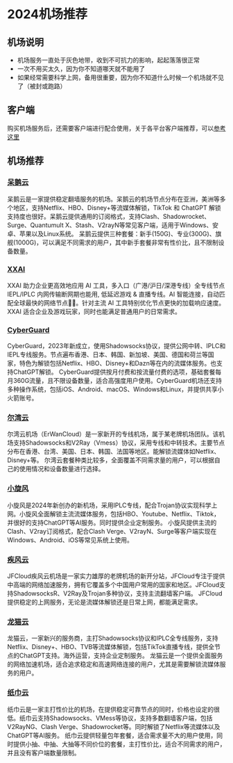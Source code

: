 # 2024机场推荐


## 机场说明

- 机场服务一直处于灰色地带，收到不可抗力的影响，起起落落很正常
- 一次不用买太久，因为你不知道哪天就不能用了
- 如果经常需要科学上网，备用很重要，因为你不知道什么时候一个机场就不见了（被封或跑路）


## 客户端

购买机场服务后，还需要客户端进行配合使用，关于各平台客户端推荐，可以[参考这里](https://findladders.com/clients/)


## 机场推荐


### [呆鹅云](https://www.sillygoose.icu/#/register?code=aHy9QyAQ)

呆鹅云是一家提供稳定翻墙服务的机场。呆鹅云的机场节点分布在亚洲，美洲等多个地区，支持Netflix、HBO、Disney+等流媒体解锁，TikTok 和 ChatGPT 解锁支持度也很好。呆鹅云提供通用的订阅格式，支持Clash、Shadowrocket、Surge、Quantumult X、Stash、V2rayN等常见客户端，适用于Windows、安卓、苹果以及Linux系统。
呆鹅云提供三种套餐：新手(150G)、专业(300G)、旗舰(1000G)，可以满足不同需求的用户，其中新手套餐非常有性价比，且不限制设备数量。


### [XXAI](https://xx-ai.co?invite_code=lEMqXFVi)

XXAI 助力企业更高效地应用 AI 工具，多入口（广港/沪日/深港专线）全专线节点 IEPL/IPLC 内网传输断网期也能用, 低延迟游戏 & 直播专线。AI 智能连接，自动匹配全球最快的网络节点。针对主流 AI 工具特别优化节点更快的加载响应速度。
XXAI 适合企业及游戏玩家，同时也能满足普通用户的日常需求。


### [CyberGuard](https://cyberguard.best/#/register?code=EZAP4XL1)

CyberGuard，2023年新成立，使用Shadowsocks协议，提供公网中转、IPLC和IEPL专线服务。节点遍布香港、日本、韩国、新加坡、美国、德国和荷兰等国家，特色为解锁包括Netflix、HBO、Disney+和Dazn等在内的流媒体服务。也支持ChatGPT解锁。
CyberGuard提供按月付费和按流量付费的选项，基础套餐每月360G流量，且不限设备数量，适合高强度用户使用。CyberGuard机场还支持多种操作系统，包括iOS、Android、macOS、Windows和Linux，并提供共享小火箭账号。


### [尔湾云](https://erwan6.net/auth/register?code=VcmPjq)

尔湾云机场（ErWanCloud）是一家新开的专线机场，属于某老牌机场团队。该机场支持Shadowsocks和V2Ray（Vmess）协议，采用专线和中转技术。主要节点分布在香港、台湾、美国、日本、韩国、法国等地区。能解锁流媒体如Netflix、Disney+等。
尔湾云套餐种类比较多，全面覆盖不同需求量的用户，可以根据自己的使用情况和设备数量进行选择。


### [小旋风](https://ma85eld.xxfvipaff.cc/#/register?inviteCode=D31ED5FD1A84)

小旋风是2024年新创办的新机场，采用IPLC专线，配合Trojan协议实现科学上网。小旋风全面解锁主流流媒体服务，包括HBO、Youtube、Netflix、Tiktok，并很好的支持ChatGPT等AI服务。同时提供企业定制服务。
小旋风提供主流的Clash、V2ray订阅格式，配合Clash Verge、V2rayN、Surge等客户端实现在Windows、Android、iOS等常见系统上使用。


### [疾风云](https://jump.tr25.cn?code=BrgK)

JFCloud疾风云机场是一家实力雄厚的老牌机场的新开分站，JFCloud专注于提供中高端的网络加速服务，拥有它覆盖多个中国用户常用的国家和地区。JFCloud支持ShadowsocksR、V2Ray及Trojan多种协议，支持主流翻墙客户端。
JFCloud提供稳定的上网服务，无论是流媒体解锁还是日常上网，都能满足需求。


### [龙猫云](https://a04.lmvipaffm01.cc/register?aff=1YZa193W)

龙猫云，一家新兴的服务商，主打Shadowsocks协议和IPLC全专线服务，支持Netflix、Disney+、HBO、TVB等流媒体解锁，包括TikTok直播专线，提供全节点的ChatGPT支持。海外运营，支持企业定制服务。
龙猫云是一个提供全面服务的网络加速机场，适合追求稳定和高速网络连接的用户，尤其是需要解锁流媒体服务的用户。


### [纸巾云](https://sat.papercloud.online/#/register?code=nwpUuNF3)

纸巾云是一家主打性价比的机场，在提供稳定可靠节点的同时，价格也设定的很低。纸巾云支持Shadowsocks、VMess等协议，支持多数翻墙客户端，包括V2RayNG、Clash Verge、Shadowrocket等。同时解锁了Netflix等流媒体以及ChatGPT等AI服务。
纸巾云提供轻量包年套餐，适合需求量不大的用户使用，同时提供小抽、中抽、大抽等不同价位的套餐，主打性价比，适合不同需求的用户，并且没有客户端数量限制。

